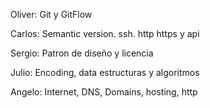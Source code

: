 Oliver: Git y GitFlow

Carlos: Semantic version. ssh. http https y api

Sergio: Patron de diseño y licencia

Julio: Encoding, data estructuras y algoritmos

Angelo: Internet, DNS, Domains, hosting, http
